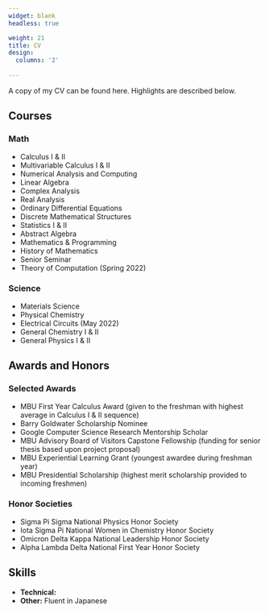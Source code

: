 ```yaml
---
widget: blank
headless: true

weight: 21
title: CV
design:
  columns: '2'
  
---
```

A copy of my CV can be found here. Highlights are described below.

## Courses
### Math
- Calculus I & II
- Multivariable Calculus I & II
- Numerical Analysis and Computing
- Linear Algebra
- Complex Analysis
- Real Analysis
- Ordinary Differential Equations
- Discrete Mathematical Structures
- Statistics I & II
- Abstract Algebra 
- Mathematics & Programming
- History of Mathematics
- Senior Seminar
- Theory of Computation (Spring 2022)

### Science
- Materials Science
- Physical Chemistry
- Electrical Circuits (May 2022)
- General Chemistry I & II
- General Physics I & II

## Awards and Honors
### Selected Awards
- MBU First Year Calculus Award (given to the freshman with highest average in Calculus I & II sequence)
- Barry Goldwater Scholarship Nominee
- Google Computer Science Research Mentorship Scholar
- MBU Advisory Board of Visitors Capstone Fellowship (funding for senior thesis based upon project proposal)
- MBU Experiential Learning Grant (youngest awardee during freshman year)
- MBU Presidential Scholarship (highest merit scholarship provided to incoming freshmen)

### Honor Societies
- Sigma Pi Sigma National Physics Honor Society
- Iota Sigma Pi National Women in Chemistry Honor Society
- Omicron Delta Kappa National Leadership Honor Society
- Alpha Lambda Delta National First Year Honor Society

## Skills
- **Technical:** 
- **Other:**  Fluent in Japanese
